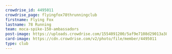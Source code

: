 ```yaml
---
crowdrise_id: 4495011
crowdrise_page: flyingfox78thrunningclub
firstname: Flying Fox
lastname: 78 Running
team: moca-spike-150-ambassadors
post-image: https://uploads.crowdrise.com/1554091200/5af9e7108d29013a389df242703475d9.jpg
card-image: https://cdn.crowdrise.com/v2/photo/file/member/4495011
type: club
---
```

